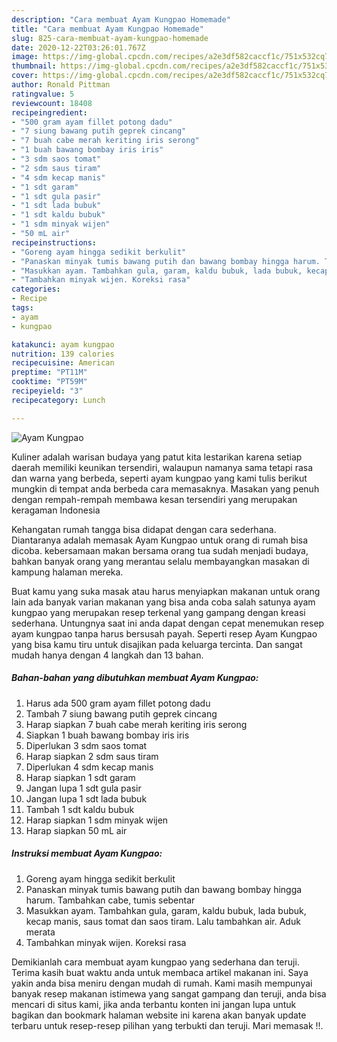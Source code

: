 ```yaml
---
description: "Cara membuat Ayam Kungpao Homemade"
title: "Cara membuat Ayam Kungpao Homemade"
slug: 825-cara-membuat-ayam-kungpao-homemade
date: 2020-12-22T03:26:01.767Z
image: https://img-global.cpcdn.com/recipes/a2e3df582caccf1c/751x532cq70/ayam-kungpao-foto-resep-utama.jpg
thumbnail: https://img-global.cpcdn.com/recipes/a2e3df582caccf1c/751x532cq70/ayam-kungpao-foto-resep-utama.jpg
cover: https://img-global.cpcdn.com/recipes/a2e3df582caccf1c/751x532cq70/ayam-kungpao-foto-resep-utama.jpg
author: Ronald Pittman
ratingvalue: 5
reviewcount: 18408
recipeingredient:
- "500 gram ayam fillet potong dadu"
- "7 siung bawang putih geprek cincang"
- "7 buah cabe merah keriting iris serong"
- "1 buah bawang bombay iris iris"
- "3 sdm saos tomat"
- "2 sdm saus tiram"
- "4 sdm kecap manis"
- "1 sdt garam"
- "1 sdt gula pasir"
- "1 sdt lada bubuk"
- "1 sdt kaldu bubuk"
- "1 sdm minyak wijen"
- "50 mL air"
recipeinstructions:
- "Goreng ayam hingga sedikit berkulit"
- "Panaskan minyak tumis bawang putih dan bawang bombay hingga harum. Tambahkan cabe, tumis sebentar"
- "Masukkan ayam. Tambahkan gula, garam, kaldu bubuk, lada bubuk, kecap manis, saus tomat dan saos tiram. Lalu tambahkan air. Aduk merata"
- "Tambahkan minyak wijen. Koreksi rasa"
categories:
- Recipe
tags:
- ayam
- kungpao

katakunci: ayam kungpao 
nutrition: 139 calories
recipecuisine: American
preptime: "PT11M"
cooktime: "PT59M"
recipeyield: "3"
recipecategory: Lunch

---
```



![Ayam Kungpao](https://img-global.cpcdn.com/recipes/a2e3df582caccf1c/751x532cq70/ayam-kungpao-foto-resep-utama.jpg)

Kuliner adalah warisan budaya yang patut kita lestarikan karena setiap daerah memiliki keunikan tersendiri, walaupun namanya sama tetapi rasa dan warna yang berbeda, seperti ayam kungpao yang kami tulis berikut mungkin di tempat anda berbeda cara memasaknya. Masakan yang penuh dengan rempah-rempah membawa kesan tersendiri yang merupakan keragaman Indonesia

Kehangatan rumah tangga bisa didapat dengan cara sederhana. Diantaranya adalah memasak Ayam Kungpao untuk orang di rumah bisa dicoba. kebersamaan makan bersama orang tua sudah menjadi budaya, bahkan banyak orang yang merantau selalu membayangkan masakan di kampung halaman mereka.



Buat kamu yang suka masak atau harus menyiapkan makanan untuk orang lain ada banyak varian makanan yang bisa anda coba salah satunya ayam kungpao yang merupakan resep terkenal yang gampang dengan kreasi sederhana. Untungnya saat ini anda dapat dengan cepat menemukan resep ayam kungpao tanpa harus bersusah payah.
Seperti resep Ayam Kungpao yang bisa kamu tiru untuk disajikan pada keluarga tercinta. Dan sangat mudah hanya dengan 4 langkah dan 13 bahan.


<!--inarticleads1-->

##### Bahan-bahan yang dibutuhkan membuat Ayam Kungpao:

1. Harus ada 500 gram ayam fillet potong dadu
1. Tambah 7 siung bawang putih geprek cincang
1. Harap siapkan 7 buah cabe merah keriting iris serong
1. Siapkan 1 buah bawang bombay iris iris
1. Diperlukan 3 sdm saos tomat
1. Harap siapkan 2 sdm saus tiram
1. Diperlukan 4 sdm kecap manis
1. Harap siapkan 1 sdt garam
1. Jangan lupa 1 sdt gula pasir
1. Jangan lupa 1 sdt lada bubuk
1. Tambah 1 sdt kaldu bubuk
1. Harap siapkan 1 sdm minyak wijen
1. Harap siapkan 50 mL air




<!--inarticleads2-->

##### Instruksi membuat  Ayam Kungpao:

1. Goreng ayam hingga sedikit berkulit
1. Panaskan minyak tumis bawang putih dan bawang bombay hingga harum. Tambahkan cabe, tumis sebentar
1. Masukkan ayam. Tambahkan gula, garam, kaldu bubuk, lada bubuk, kecap manis, saus tomat dan saos tiram. Lalu tambahkan air. Aduk merata
1. Tambahkan minyak wijen. Koreksi rasa




Demikianlah cara membuat ayam kungpao yang sederhana dan teruji. Terima kasih buat waktu anda untuk membaca artikel makanan ini. Saya yakin anda bisa meniru dengan mudah di rumah. Kami masih mempunyai banyak resep makanan istimewa yang sangat gampang dan teruji, anda bisa mencari di situs kami, jika anda terbantu konten ini jangan lupa untuk bagikan dan bookmark halaman website ini karena akan banyak update terbaru untuk resep-resep pilihan yang terbukti dan teruji. Mari memasak !!. 

